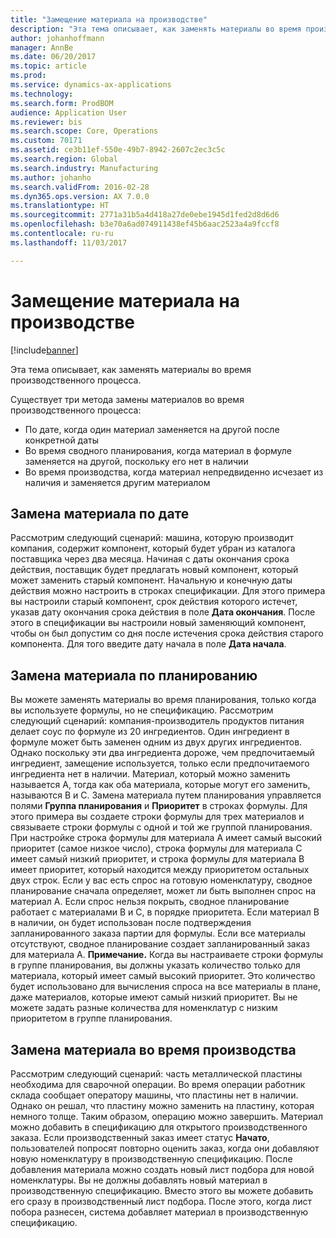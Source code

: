 ```yaml
---
title: "Замещение материала на производстве"
description: "Эта тема описывает, как заменять материалы во время производственного процесса."
author: johanhoffmann
manager: AnnBe
ms.date: 06/20/2017
ms.topic: article
ms.prod: 
ms.service: dynamics-ax-applications
ms.technology: 
ms.search.form: ProdBOM
audience: Application User
ms.reviewer: bis
ms.search.scope: Core, Operations
ms.custom: 70171
ms.assetid: ce3b11ef-550e-49b7-8942-2607c2ec3c5c
ms.search.region: Global
ms.search.industry: Manufacturing
ms.author: johanho
ms.search.validFrom: 2016-02-28
ms.dyn365.ops.version: AX 7.0.0
ms.translationtype: HT
ms.sourcegitcommit: 2771a31b5a4d418a27de0ebe1945d1fed2d8d6d6
ms.openlocfilehash: b3e70a6ad074911438ef45b6aac2523a4a9fccf8
ms.contentlocale: ru-ru
ms.lasthandoff: 11/03/2017

---
```


# <a name="material-substitution-in-manufacturing"></a>Замещение материала на производстве

[!include[banner](../includes/banner.md)]


Эта тема описывает, как заменять материалы во время производственного процесса. 

Существует три метода замены материалов во время производственного процесса:

-   По дате, когда один материал заменяется на другой после конкретной даты
-   Во время сводного планирования, когда материал в формуле заменяется на другой, поскольку его нет в наличии
-   Во время производства, когда материал непредвиденно исчезает из наличия и заменяется другим материалом

## <a name="substituting-material-by-date"></a>Замена материала по дате
Рассмотрим следующий сценарий: машина, которую производит компания, содержит компонент, который будет убран из каталога поставщика через два месяца. Начиная с даты окончания срока действия, поставщик будет предлагать новый компонент, который может заменить старый компонент. Начальную и конечную даты действия можно настроить в строках спецификации. Для этого примера вы настроили старый компонент, срок действия которого истечет, указав дату окончания срока действия в поле **Дата окончания**. После этого в спецификации вы настроили новый заменяющий компонент, чтобы он был допустим со дня после истечения срока действия старого компонента. Для того введите дату начала в поле **Дата начала**.

## <a name="substituting-material-by-planning"></a>Замена материала по планированию
Вы можете заменять материалы во время планирования, только когда вы используете формулы, но не спецификацию. Рассмотрим следующий сценарий: компания-производитель продуктов питания делает соус по формуле из 20 ингредиентов. Один ингредиент в формуле может быть заменен одним из двух других ингредиентов. Однако поскольку эти два ингредиента дороже, чем предпочитаемый ингредиент, замещение используется, только если предпочитаемого ингредиента нет в наличии. Материал, который можно заменить называется A, тогда как оба материала, которые могут его заменить, называются B и C. Замена материала путем планирования управляется полями **Группа планирования** и **Приоритет** в строках формулы. Для этого примера вы создаете строки формулы для трех материалов и связываете строки формулы с одной и той же группой планирования. При настройке строка формулы для материала A имеет самый высокий приоритет (самое низкое число), строка формулы для материала C имеет самый низкий приоритет, и строка формулы для материала B имеет приоритет, который находится между приоритетом остальных двух строк. Если у вас есть спрос на готовую номенклатуру, сводное планирование сначала определяет, может ли быть выполнен спрос на материал A. Если спрос нельзя покрыть, сводное планирование работает с материалами B и C, в порядке приоритета. Если материал B в наличии, он будет использован после подтверждения запланированного заказа партии для формулы. Если все материалы отсутствуют, сводное планирование создает запланированный заказ для материала A. **Примечание.** Когда вы настраиваете строки формулы в группе планирования, вы должны указать количество только для материала, который имеет самый высокий приоритет. Это количество будет использовано для вычисления спроса на все материалы в плане, даже материалов, которые имеют самый низкий приоритет. Вы не можете задать разные количества для номенклатур с низким приоритетом в группе планирования.

## <a name="substituting-material-during-production"></a>Замена материала во время производства
Рассмотрим следующий сценарий: часть металлической пластины необходима для сварочной операции. Во время операции работник склада сообщает оператору машины, что пластины нет в наличии. Однако он решал, что пластину можно заменить на пластину, которая немного толще. Таким образом, операцию можно завершить. Материал можно добавить в спецификацию для открытого производственного заказа. Если производственный заказ имеет статус **Начато**, пользователей попросят повторно оценить заказ, когда они добавляют новую номенклатуру в производственную спецификацию. После добавления материала можно создать новый лист подбора для новой номенклатуры. Вы не должны добавлять новый материал в производственную спецификацию. Вместо этого вы можете добавить его сразу в производственный лист подбора. После этого, когда лист побора разнесен, система добавляет материал в производственную спецификацию.




